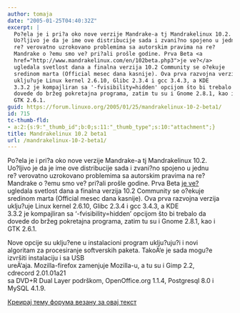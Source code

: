 ```yaml
---
author: tomaja
date: "2005-01-25T04:40:32Z"
excerpt: |
  Po?ela je i pri?a oko nove verzije Mandrake-a tj Mandrakelinux 10.2.
  Uo?ljivo je da je ime ove distribucije sada i zvani?no spojeno u jednu
  re? verovatno uzrokovano problemima sa autorskim pravima na re?
  Mandrake o ?emu smo ve? pri?ali prošle godine. Prva Beta <a
  href="http://www.mandrakelinux.com/en/102beta.php3">je ve?</a>
  ugledala svetlost dana a finalna verzija 10.2 Community se o?ekuje
  sredinom marta (Official mesec dana kasnije). Ova prva razvojna verzija
  uklju?uje Linux kernel 2.6.10, Glibc 2.3.4 i gcc 3.4.3, a KDE
  3.3.2 je kompajliran sa '-fvisibility=hidden' opcijom što bi trebalo da
  dovede do bržeg pokretajna programa, zatim tu su i Gnome 2.8.1, kao i
  GTK 2.6.1.
guid: https://forum.linuxo.org/2005/01/25/mandrakelinux-10-2-beta1/
id: 715
tc-thumb-fld:
- a:2:{s:9:"_thumb_id";b:0;s:11:"_thumb_type";s:10:"attachment";}
title: Mandrakelinux 10.2 beta1
url: /mandrakelinux-10-2-beta1/
---
```

Po?ela je i pri?a oko nove verzije Mandrake-a tj Mandrakelinux 10.2.  
Uo?ljivo je da je ime ove distribucije sada i zvani?no spojeno u jednu  
re? verovatno uzrokovano problemima sa autorskim pravima na re?  
Mandrake o ?emu smo ve? pri?ali prošle godine. Prva Beta [je ve?](http://www.mandrakelinux.com/en/102beta.php3)  
ugledala svetlost dana a finalna verzija 10.2 Community se o?ekuje  
sredinom marta (Official mesec dana kasnije). Ova prva razvojna verzija  
uklju?uje Linux kernel 2.6.10, Glibc 2.3.4 i gcc 3.4.3, a KDE  
3.3.2 je kompajliran sa &#8216;-fvisibility=hidden&#8217; opcijom što bi trebalo da  
dovede do bržeg pokretajna programa, zatim tu su i Gnome 2.8.1, kao i  
GTK 2.6.1.<!--break-->

Nove opcije su uklju?ene u instalacioni program uklju?uju?i i novi  
algoritam za procesiranje softverskih paketa. TakoÄ‘e je sada mogu?e  
izvršiti instalaciju i sa USB  
ureÄ‘aja. Mozilla-firefox zamenjuje Mozilla-u, a tu su i Gimp 2.2,  
cdrecord 2.01.01a21  
sa DVD+R Dual Layer podrškom, OpenOffice.org 1.1.4, Postgresql 8.0 i  
MySQL 4.1.9.

[Креирај тему форума везану за овај текст](https://linuxo.org/nova-tema-na-forumu/?se_pid=715)